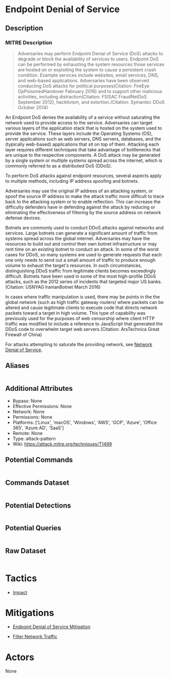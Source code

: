 
# Endpoint Denial of Service

## Description

### MITRE Description

> Adversaries may perform Endpoint Denial of Service (DoS) attacks to degrade or block the availability of services to users. Endpoint DoS can be performed by exhausting the system resources those services are hosted on or exploiting the system to cause a persistent crash condition. Example services include websites, email services, DNS, and web-based applications. Adversaries have been observed conducting DoS attacks for political purposes(Citation: FireEye OpPoisonedHandover February 2016) and to support other malicious activities, including distraction(Citation: FSISAC FraudNetDoS September 2012), hacktivism, and extortion.(Citation: Symantec DDoS October 2014)

An Endpoint DoS denies the availability of a service without saturating the network used to provide access to the service. Adversaries can target various layers of the application stack that is hosted on the system used to provide the service. These layers include the Operating Systems (OS), server applications such as web servers, DNS servers, databases, and the (typically web-based) applications that sit on top of them. Attacking each layer requires different techniques that take advantage of bottlenecks that are unique to the respective components. A DoS attack may be generated by a single system or multiple systems spread across the internet, which is commonly referred to as a distributed DoS (DDoS).

To perform DoS attacks against endpoint resources, several aspects apply to multiple methods, including IP address spoofing and botnets.

Adversaries may use the original IP address of an attacking system, or spoof the source IP address to make the attack traffic more difficult to trace back to the attacking system or to enable reflection. This can increase the difficulty defenders have in defending against the attack by reducing or eliminating the effectiveness of filtering by the source address on network defense devices.

Botnets are commonly used to conduct DDoS attacks against networks and services. Large botnets can generate a significant amount of traffic from systems spread across the global internet. Adversaries may have the resources to build out and control their own botnet infrastructure or may rent time on an existing botnet to conduct an attack. In some of the worst cases for DDoS, so many systems are used to generate requests that each one only needs to send out a small amount of traffic to produce enough volume to exhaust the target's resources. In such circumstances, distinguishing DDoS traffic from legitimate clients becomes exceedingly difficult. Botnets have been used in some of the most high-profile DDoS attacks, such as the 2012 series of incidents that targeted major US banks.(Citation: USNYAG IranianBotnet March 2016)

In cases where traffic manipulation is used, there may be points in the the global network (such as high traffic gateway routers) where packets can be altered and cause legitimate clients to execute code that directs network packets toward a target in high volume. This type of capability was previously used for the purposes of web censorship where client HTTP traffic was modified to include a reference to JavaScript that generated the DDoS code to overwhelm target web servers.(Citation: ArsTechnica Great Firewall of China)

For attacks attempting to saturate the providing network, see [Network Denial of Service](https://attack.mitre.org/techniques/T1498).


## Aliases

```

```

## Additional Attributes

* Bypass: None
* Effective Permissions: None
* Network: None
* Permissions: None
* Platforms: ['Linux', 'macOS', 'Windows', 'AWS', 'GCP', 'Azure', 'Office 365', 'Azure AD', 'SaaS']
* Remote: None
* Type: attack-pattern
* Wiki: https://attack.mitre.org/techniques/T1499

## Potential Commands

```

```

## Commands Dataset

```

```

## Potential Detections

```json

```

## Potential Queries

```json

```

## Raw Dataset

```json

```

# Tactics


* [Impact](../tactics/Impact.md)


# Mitigations


* [Endpoint Denial of Service Mitigation](../mitigations/Endpoint-Denial-of-Service-Mitigation.md)

* [Filter Network Traffic](../mitigations/Filter-Network-Traffic.md)
    

# Actors

None
